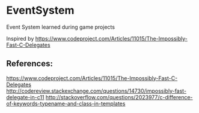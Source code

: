 # EventSystem
Event System learned during game projects

Inspired by 
https://www.codeproject.com/Articles/11015/The-Impossibly-Fast-C-Delegates

## References:
https://www.codeproject.com/Articles/11015/The-Impossibly-Fast-C-Delegates
http://codereview.stackexchange.com/questions/14730/impossibly-fast-delegate-in-c11
http://stackoverflow.com/questions/2023977/c-difference-of-keywords-typename-and-class-in-templates
